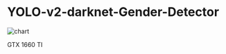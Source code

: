 # YOLO-v2-darknet-Gender-Detector

![chart](https://user-images.githubusercontent.com/51220344/86555906-b7e84280-bf8c-11ea-8165-72bd2eb62d53.png)

GTX 1660 TI
